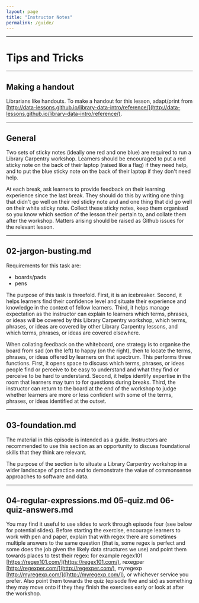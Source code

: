 ```yaml
---
layout: page
title: "Instructor Notes"
permalink: /guide/
---
```


____
# Tips and Tricks

____
## Making a handout

Librarians like handouts. To make a handout for this lesson, adapt/print from [http://data-lessons.github.io/library-data-intro/reference/](http://data-lessons.github.io/library-data-intro/reference/).
  
____
## General

Two sets of sticky notes (ideally one red and one blue) are required to run a Library Carpentry workshop. Learners should be encouraged to put a red sticky note on the back of their laptop (raised like a flag) if they need help, and to put the blue sticky note on the back of their laptop if they don't need help.

At each break, ask learners to provide feedback on their learning experience since the last break. They should do this by writing one thing that didn't go well on their red sticky note and and one thing that did go well on their white sticky note. Collect these sticky notes, keep them organised so you know which section of the lesson their pertain to, and collate them after the workshop. Matters arising should be raised as Github issues for the relevant lesson.
  
____
## 02-jargon-busting.md

Requirements for this task are:

- boards/pads
- pens

The purpose of this task is threefold. First, it is an icebreaker. Second, it helps learners find their confidence level and situate their experience and knowledge in the context of fellow learners. Third, it helps manage expectation as the instructor can explain to learners which terms, phrases, or ideas will be covered by this Library Carpentry workshop, which terms, phrases, or ideas are covered by other Library Carpentry lessons, and which terms, phrases, or ideas are covered elsewhere.

When collating feedback on the whiteboard, one strategy is to organise the board from sad (on the left) to happy (on the right), then to locate the terms, phrases, or ideas offered by learners on that spectrum. This performs three functions. First, it opens space to discuss which terms, phrases, or ideas people find or perceive to be easy to understand and what they find or perceive to be hard to understand. Second, it helps identify expertise in the room that learners may turn to for questions during breaks. Third, the instructor can return to the board at the end of the workshop to judge whether learners are more or less confident with some of the terms, phrases, or ideas identified at the outset.

____
## 03-foundation.md

The material in this episode is intended as a guide. Instructors are recommended to use this section as an opportunity to discuss foundational skills that they think are relevant.

The purpose of the section is to situate a Library Carpentry workshop in a wider landscape of practice and to demonstrate the value of commonsense approaches to software and data.

_____
## 04-regular-expressions.md 05-quiz.md 06-quiz-answers.md

You may find it useful to use slides to work through episode four (see below for potential slides). Before starting the exercise, encourage learners to work with pen and paper, explain that with regex there are sometimes multiple answers to the same question (that is, some regex is perfect and some does the job given the likely data structures we use) and point them towards places to test their regex: for example regex101 [https://regex101.com/](https://regex101.com/), rexegper [http://regexper.com/](http://regexper.com/), myregexp [http://myregexp.com/]([http://myregexp.com/]), or whichever service you prefer. Also point them towards the quiz (episode five and six) as something they may move onto if they they finish the exercises early or look at after the workshop.
